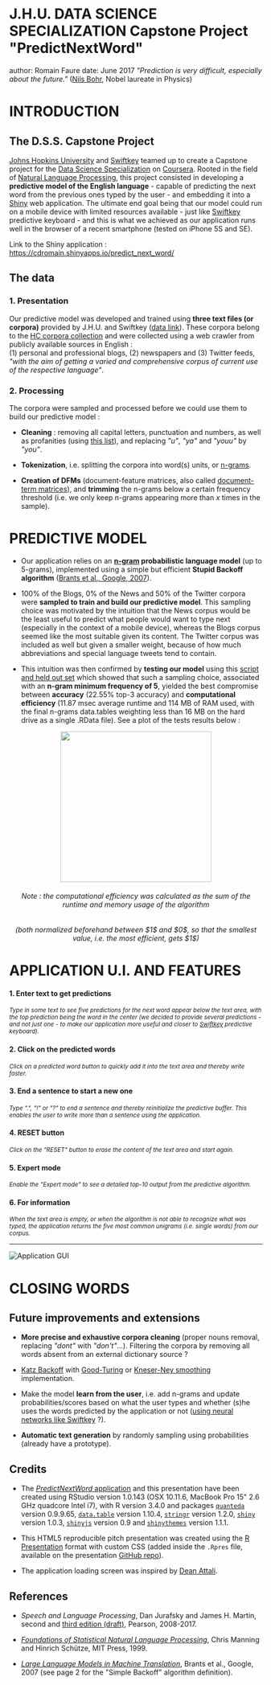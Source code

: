 <style>

/* slides titles */
.reveal h3 { 
  font-size: 40px; /*45*/
  color: black;
}

/* heading for slides with two hashes ## */
.reveal .slides section .slideContent h2 {
   font-size: 32px; /*35*/
   font-weight: bold;
   color: #25679E;
   margin: 0 0 0 0.5em;
   padding: 0 0 0.5em 0;
}

/* heading for slides with four hashes ### */
.reveal .slides section .slideContent h3 {
   font-size: 25px;
   color: #6c92b2;
   margin: 0 0 0.5em 1.5em;
}


/* heading for slides with four hashes #### */
.reveal .slides section .slideContent h4 {
   font-size: 25px;
   color: #25679E;
}

/* h6 */
.reveal .slides section .slideContent h6 {
   font-size: 12px;
   color: #25679E;
}

/* ordered and unordered list styles */
.reveal ul {
    font-size: 19px; /*25*/
    list-style-type: square;
    line-height: 0.1em; /*0.2*/
    margin: 0 0 0 1.5em;
    padding: 0em 0;
    padding-left: 1cm;
}

.reveal ol {
    font-size: 19px; /*25*/
}

.reveal p {
    font-size: 18px; /*23*/
    list-style-type: square;
}

.reveal small {
    font-size: 0.90em; /*0.75*/
}

.reveal strong {
  #color: #25679E;
  color : black;
}

.reveal pre code {
  display: block; padding: 0.5em;
  font-size: 0.8em;
  line-height: 1.1em;
  background-color: white;
  overflow: visible;
  max-height: none;
  word-wrap: normal;
}

.reveal code {
  font-size: 0.9em;
  background-color: #f8f8f8;
  color : #b11d42;
}

.section .reveal h1 {
   font-size: 1.3em;
   line-height: 1.5em;     
}

.section .reveal p {
   font-size: 0.7em;
   line-height: 1.5em;     
}

.section .reveal .state-background {
   background: #25679E;
}

.reveal .controls div.navigate-left,
.reveal .controls div.navigate-left.enabled {
  border-right-color: #a9d4f8;
}

.reveal .controls div.navigate-right,
.reveal .controls div.navigate-right.enabled {
  border-left-color: #a9d4f8;
}

.section .reveal h1 {
font-size: 100%;
}

</style>

J.H.U. DATA SCIENCE SPECIALIZATION Capstone Project "PredictNextWord"
========================================================
author: Romain Faure
date: June 2017
*"Prediction is very difficult, especially about the future."* ([Nils Bohr](https://en.wikipedia.org/wiki/Niels_Bohr), Nobel laureate in Physics)


INTRODUCTION
========================================================

## The D.S.S. Capstone Project

[Johns Hopkins University](https://www.jhu.edu/) and [Swiftkey](https://swiftkey.com) teamed up to create a Capstone project for the [Data Science Specialization](https://fr.coursera.org/specializations/jhu-data-science) on [Coursera](http://coursera.org/). Rooted in the field of [Natural Language Processing](https://en.wikipedia.org/wiki/Natural_language_processing), this project consisted in developing a **predictive model of the English language** - capable of predicting the next word from the previous ones typed by the user - and embedding it into a [Shiny](https://shiny.rstudio.com/) web application. The ultimate end goal being that our model could run on a mobile device with limited resources available - just like [Swiftkey](https://swiftkey.com) predictive keyboard - and this is what we achieved as our application runs well in the browser of a recent smartphone (tested on iPhone 5S and SE).

Link to the Shiny application : https://cdromain.shinyapps.io/predict_next_word/

## The data

### 1. Presentation

Our predictive model was developed and trained using **three text files (or corpora)** provided by J.H.U. and Swiftkey ([data link](https://d396qusza40orc.cloudfront.net/dsscapstone/dataset/Coursera-SwiftKey.zip)). These corpora belong to the [HC corpora collection](https://web-beta.archive.org/web/20160919203230/http://www.corpora.heliohost.org:80/) and were collected using a web crawler from publicly available sources in English :     
(1) personal and professional blogs, (2) newspapers and (3) Twitter feeds, *"with the aim of getting a varied and comprehensive corpus of current use of the respective language"*.

### 2. Processing

The corpora were sampled and processed before we could use them to build our predictive model :

- **Cleaning** : removing all capital letters, punctuation and numbers, as well as profanities (using [this list](https://raw.githubusercontent.com/shutterstock/List-of-Dirty-Naughty-Obscene-and-Otherwise-Bad-Words/master/en)), and replacing *"u"*, *"ya"* and *"youu"* by *"you"*.

- **Tokenization**, i.e. splitting the corpora into word(s) units, or [n-grams](https://en.wikipedia.org/wiki/N-gram). 

- **Creation of DFMs** (document-feature matrices, also called [document-term matrices](https://en.wikipedia.org/wiki/Document-term_matrix)), and **trimming** the n-grams below a certain frequency threshold (i.e. we only keep n-grams appearing more than $x$ times in the sample).

PREDICTIVE MODEL
========================================================

- Our application relies on an **[n-gram](https://en.wikipedia.org/wiki/N-gram) probabilistic language model** (up to 5-grams), implemented using a simple but efficient **Stupid Backoff algorithm** ([Brants et al., Google, 2007](http://www.aclweb.org/anthology/D07-1090.pdf)).
                                
- $100\%$ of the Blogs, $0\%$ of the News and $50\%$ of the Twitter corpora were **sampled to train and build our predictive model**. This sampling choice was motivated by the intuition that the News corpus would be the least useful to predict what people would want to type next (especially in the context of a mobile device), whereas the Blogs corpus seemed like the most suitable given its content. The Twitter corpus was included as well but given a smaller weight, because of how much abbreviations and special language tweets tend to contain. 

- This intuition was then confirmed by **testing our model** using this [script and held out set](https://github.com/hfoffani/dsci-benchmark) which showed that such a sampling choice, associated with an **n-gram minimum frequency of $5$**, yielded the best compromise between **accuracy** ($22.55\%$ top-3 accuracy) and **computational efficiency** ($11.87$ msec average runtime and $114$ MB of RAM used, with the final n-grams data.tables weighting less than $16$ MB on the hard drive as a single .RData file). See a plot of the tests results below :

<div align="center">
<img src="index-figure/algoV5_tests1.png" height=300>
</div>

<div align="center">
<h6><i>Note : the computational efficiency was calculated as the sum of the runtime and memory usage of the algorithm</i></h6> 
<h6><i>(both normalized beforehand between $1$ and $0$, so that the smallest value, i.e. the most efficient, gets $1$)</i></h6>
</div>

APPLICATION U.I. AND FEATURES
========================================================

#### 1. Enter text to get predictions
<small>*Type in some text to see five predictions for the next word appear below the text area, with the top prediction being the word in the center (we decided to provide several predictions - and not just one - to make our application more useful and closer to [Swiftkey](https://swiftkey.com) predictive keyboard).*</small>

#### 2. Click on the predicted words
<small>*Click on a predicted word button to quickly add it into the text area and thereby write faster.*</small>

#### 3. End a sentence to start a new one
<small>*Type ".", "!" or "?" to end a sentence and thereby reinitialize the predictive buffer. This enables the user to write more than a sentence using the application.*</small>

#### 4. RESET button
<small>*Click on the "RESET" button to erase the content of the text area and start again.*</small>

#### 5. Expert mode
<small>*Enable the "Expert mode" to see a detailed top-10 output from the predictive algorithm.*</small>

#### 6. For information
<small>*When the text area is empty, or when the algorithm is not able to recognize what was typed, the application returns the five most common unigrams (i.e. single words) from our corpus.*</small>

***
![Application GUI](index-figure/app_screencap.png)



CLOSING WORDS
========================================================

## Future improvements and extensions

- **More precise and exhaustive corpora cleaning** (proper nouns removal, replacing *"dont"* with *"don't"*...). Filtering the corpora by removing all words absent from an external dictionary source ?

- [Katz Backoff](https://en.wikipedia.org/wiki/Katz%27s_back-off_model) with [Good-Turing](https://en.wikipedia.org/wiki/Good–Turing_frequency_estimation) or [Kneser-Ney smoothing](https://en.wikipedia.org/wiki/Kneser–Ney_smoothing) implementation.

- Make the model **learn from the user**, i.e. add n-grams and update probabilities/scores based on what the user types and whether (s)he uses the words predicted by the application or not ([using neural networks like Swiftkey](https://blog.swiftkey.com/swiftkey-debuts-worlds-first-smartphone-keyboard-powered-by-neural-networks/) ?).

- **Automatic text generation** by randomly sampling using probabilities (already have a prototype).

## Credits

- The [*PredictNextWord* application](https://cdromain.shinyapps.io/predict_next_word/) and this presentation have been created using RStudio version 1.0.143 (OSX 10.11.6, MacBook Pro 15" 2.6 GHz quadcore Intel i7), with R version 3.4.0 and packages [`quanteda`](http://quanteda.io/) version 0.9.9.65, [`data.table`](https://cran.r-project.org/web/packages/data.table/index.html) version 1.10.4,
[`stringr`](https://cran.r-project.org/web/packages/stringr/index.html) version 1.2.0,
[`shiny`](https://cran.r-project.org/web/packages/shiny/index.html) version 1.0.3,
[`shinyjs`](https://cran.r-project.org/web/packages/shinyjs/index.html) version 0.9 and
[`shinythemes`](https://cran.r-project.org/web/packages/shinythemes/index.html) version 1.1.1.

- This HTML5 reproducible pitch presentation was created using the [R Presentation](https://support.rstudio.com/hc/en-us/articles/200486468-Authoring-R-Presentations) format with custom CSS (added inside the `.Rpres` file, available on the presentation [GitHub repo](https://github.com/cdromain/Capstone_SlideDeck)). 

- The application loading screen was inspired by [Dean Attali](https://github.com/daattali/advanced-shiny/tree/master/loading-screen).

## References

- *Speech and Language Processing*, Dan Jurafsky and James H. Martin, second and [third edition (draft)](https://web.stanford.edu/~jurafsky/slp3/), Pearson, 2008-2017.

- *[Foundations of Statistical Natural Language Processing](https://nlp.stanford.edu/fsnlp/)*, Chris Manning and Hinrich Schütze, MIT Press, 1999.

- *[Large Language Models in Machine Translation](http://www.aclweb.org/anthology/D07-1090.pdf)*, Brants et al., Google, 2007 (see page 2 for the "Simple Backoff" algorithm definition).
